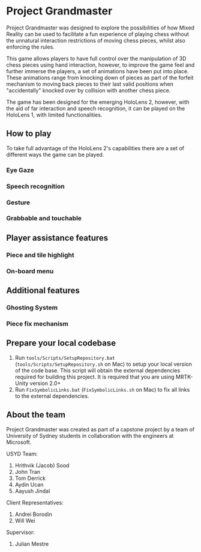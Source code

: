 # Project Grandmaster

Project Grandmaster was designed to explore the possibilities of how Mixed Reality can be used to facilitate a fun experience of playing chess without the unnatural interaction restrictions of moving chess pieces, whilst also enforcing the rules.

This game allows players to have full control over the manipulation of 3D chess pieces using hand interaction, however, to improve the game feel and further immerse the players, a set of animations have been put into place. These animations range from knocking down of pieces as part of the forfeit mechanism to moving back pieces to their last valid positions when "accidentally" knocked over by collision with another chess piece.

The game has been designed for the emerging HoloLens 2, however, with the aid of far interaction and speech recognition, it can be played on the HoloLens 1, with limited functionalities.

## How to play

To take full advantage of the HoloLens 2's capabilities there are a set of different ways the game can be played.

### Eye Gaze

### Speech recognition

### Gesture

### Grabbable and touchable

## Player assistance features

### Piece and tile highlight

### On-board menu

## Additional features

### Ghosting System

### Piece fix mechanism

## Prepare your local codebase

1. Run `tools/Scripts/SetupRepository.bat` (`tools/Scripts/SetupRepository.sh` on Mac) to setup your local version of the code base. This script will obtain the external dependencies required for building this project. It is required that you are using MRTK-Unity version 2.0+
2. Run `FixSymbolicLinks.bat` (`FixSymbolicLinks.sh` on Mac) to fix all links to the external dependencies.

## About the team

Project Grandmaster was created as part of a capstone project by a team of University of Sydney students in collaboration with the engineers at Microsoft.

USYD Team:
1. Hrithvik (Jacob) Sood
2. John Tran
3. Tom Derrick
4. Aydin Ucan
5. Aayush Jindal

Client Representatives:
1. Andrei Borodin
2. Will Wei

Supervisor:
1. Julian Mestre
